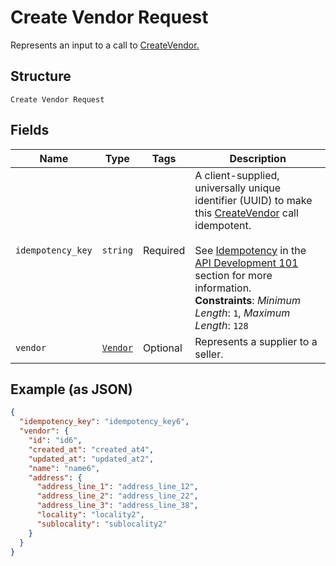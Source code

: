 
# Create Vendor Request

Represents an input to a call to [CreateVendor.](../../doc/api/vendors.md#create-vendor)

## Structure

`Create Vendor Request`

## Fields

| Name | Type | Tags | Description |
|  --- | --- | --- | --- |
| `idempotency_key` | `string` | Required | A client-supplied, universally unique identifier (UUID) to make this [CreateVendor](../../doc/api/vendors.md#create-vendor) call idempotent.<br><br>See [Idempotency](../../https://developer.squareup.com/docs/basics/api101/idempotency) in the<br>[API Development 101](../../https://developer.squareup.com/docs/basics/api101/overview) section for more<br>information.<br>**Constraints**: *Minimum Length*: `1`, *Maximum Length*: `128` |
| `vendor` | [`Vendor`](../../doc/models/vendor.md) | Optional | Represents a supplier to a seller. |

## Example (as JSON)

```json
{
  "idempotency_key": "idempotency_key6",
  "vendor": {
    "id": "id6",
    "created_at": "created_at4",
    "updated_at": "updated_at2",
    "name": "name6",
    "address": {
      "address_line_1": "address_line_12",
      "address_line_2": "address_line_22",
      "address_line_3": "address_line_38",
      "locality": "locality2",
      "sublocality": "sublocality2"
    }
  }
}
```

